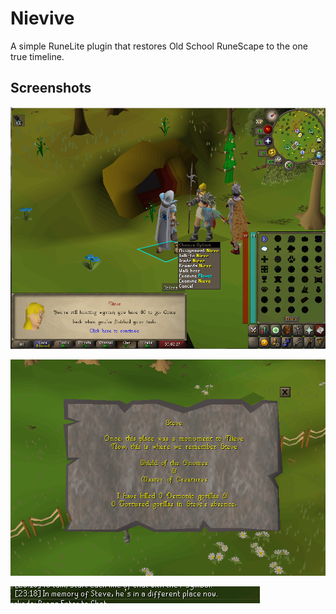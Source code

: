 # Nievive

A simple RuneLite plugin that restores Old School RuneScape to the one true timeline.

## Screenshots

![Nieve in-game](screenshots/nieve.png)

![Steve's grave](screenshots/grave.png)

![Steve's grave examine text](screenshots/examine.png)
